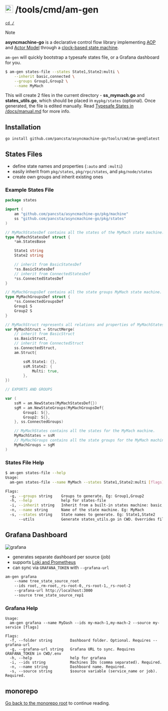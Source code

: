 # <img src="https://pancsta.github.io/assets/asyncmachine-go/logo.png" height="25"/> /tools/cmd/am-gen

[`cd /`](/README.md)

> [!NOTE]
> **asyncmachine-go** is a declarative control flow library implementing [AOP](https://en.wikipedia.org/wiki/Aspect-oriented_programming)
> and [Actor Model](https://en.wikipedia.org/wiki/Actor_model) through a [clock-based state machine](/pkg/machine/README.md).

`am-gen` will quickly bootstrap a typesafe states file, or a Grafana dashboard for you.

```bash
$ am-gen states-file --states State1,State2:multi \
    --inherit basic,connected \
    --groups Group1,Group2 \
    --name MyMach
```

This will create 2 files in the current directory - **ss_mymach.go** and **states_utils.go**, which should be placed in
`mypkg/states` (optional). Once generated, the file is edited manually. Read [Typesafe States in /docs/manual.md](/docs/manual.md#typesafe-states)
for more info.

## Installation

`go install github.com/pancsta/asyncmachine-go/tools/cmd/am-gen@latest`

## States Files

- define state names and properties (`:auto` and `:multi`)
- easily inherit from `pkg/states`, `pkg/rpc/states`, and `pkg/node/states`
- create own groups and inherit existing ones

### Example States File

```go
package states

import (
    am "github.com/pancsta/asyncmachine-go/pkg/machine"
    ss "github.com/pancsta/asyncmachine-go/pkg/states"
)

// MyMachStatesDef contains all the states of the MyMach state machine.
type MyMachStatesDef struct {
    *am.StatesBase

    State1 string
    State2 string

    // inherit from BasicStatesDef
    *ss.BasicStatesDef
    // inherit from ConnectedStatesDef
    *ss.ConnectedStatesDef
}

// MyMachGroupsDef contains all the state groups MyMach state machine.
type MyMachGroupsDef struct {
    *ss.ConnectedGroupsDef
    Group1 S
    Group2 S
}

// MyMachStruct represents all relations and properties of MyMachStates.
var MyMachStruct = StructMerge(
    // inherit from BasicStruct
    ss.BasicStruct,
    // inherit from ConnectedStruct
    ss.ConnectedStruct,
    am.Struct{

        ssM.State1: {},
        ssM.State2: {
            Multi: true,
        },
})

// EXPORTS AND GROUPS

var (
    ssM = am.NewStates(MyMachStatesDef{})
    sgM = am.NewStateGroups(MyMachGroupsDef{
        Group1: S{},
        Group2: S{},
    }, ss.ConnectedGroups)

    // MyMachStates contains all the states for the MyMach machine.
    MyMachStates = ssM
    // MyMachGroups contains all the state groups for the MyMach machine.
    MyMachGroups = sgM
)
```

### States File Help

```bash
$ am-gen states-file --help
Usage:
  am-gen states-file --name MyMach --states State1,State2:multi [flags]

Flags:
  -g, --groups string    Groups to generate. Eg: Group1,Group2
  -h, --help             help for states-file
  -i, --inherit string   Inherit from a built-in states machine: basic,connected,rpc/worker,node/worker
  -n, --name string      Name of the state machine. Eg: MyMach
  -s, --states string    State names to generate. Eg: State1,State2
      --utils            Generate states_utils.go in CWD. Overrides files. (default true)
```

## Grafana Dashboard

![grafana](https://pancsta.github.io/assets/asyncmachine-go/grafana.dark.png)

- generates separate dashboard per source (job)
- supports [Loki and Prometheus](/pkg/telemetry/README.md)
- can sync via `GRAFANA_TOKEN` with `--grafana-url`

```bash
am-gen grafana
    --name tree_state_source_root
    --ids root,_rm-root,_rs-root-0,_rs-root-1,_rs-root-2
    --grafana-url http://localhost:3000
    --source tree_state_source_rep1
```

### Grafana Help

```text
Usage:
  am-gen grafana --name MyDash --ids my-mach-1,my-mach-2 --source my-service [flags]

Flags:
  -f, --folder string        Dashboard folder. Optional. Requires --grafana-url
  -g, --grafana-url string   Grafana URL to sync. Requires GRAFANA_TOKEN in CWD/.env
  -h, --help                 help for grafana
  -i, --ids string           Machines IDs (comma separated). Required.
  -n, --name string          Dashboard name. Required.
  -s, --source string        $source variable (service_name or job). Required.
```

## monorepo

[Go back to the monorepo root](/README.md) to continue reading.
